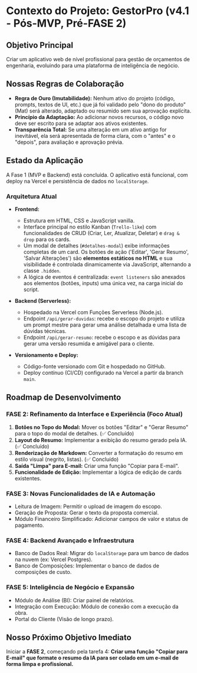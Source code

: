 # Contexto do Projeto: GestorPro (v4.1 - Pós-MVP, Pré-FASE 2)

## Objetivo Principal
Criar um aplicativo web de nível profissional para gestão de orçamentos de engenharia, evoluindo para uma plataforma de inteligência de negócio.

## Nossas Regras de Colaboração

*   **Regra de Ouro (Imutabilidade):** Nenhum ativo do projeto (código, prompts, textos de UI, etc.) que já foi validado pelo "dono do produto" (Mat) será alterado, adaptado ou resumido sem sua aprovação explícita.
*   **Princípio da Adaptação:** Ao adicionar novos recursos, o código novo deve ser escrito para se adaptar aos ativos existentes.
*   **Transparência Total:** Se uma alteração em um ativo antigo for inevitável, ela será apresentada de forma clara, com o "antes" e o "depois", para avaliação e aprovação prévia.

## Estado da Aplicação
A Fase 1 (MVP e Backend) está concluída. O aplicativo está funcional, com deploy na Vercel e persistência de dados no `localStorage`.

### Arquitetura Atual

*   **Frontend:**
    *   Estrutura em HTML, CSS e JavaScript vanilla.
    *   Interface principal no estilo Kanban (`Trello-like`) com funcionalidades de CRUD (Criar, Ler, Atualizar, Deletar) e `drag & drop` para os cards.
    *   Um modal de detalhes (`#detalhes-modal`) exibe informações completas de um card. Os botões de ação ('Editar', 'Gerar Resumo', 'Salvar Alterações') são **elementos estáticos no HTML** e sua visibilidade é controlada dinamicamente via JavaScript, alternando a classe `.hidden`.
    *   A lógica de eventos é centralizada: `event listeners` são anexados aos elementos (botões, inputs) uma única vez, na carga inicial do script.

*   **Backend (Serverless):**
    *   Hospedado na Vercel com Funções Serverless (Node.js).
    *   Endpoint `/api/gerar-duvidas`: recebe o escopo do projeto e utiliza um prompt mestre para gerar uma análise detalhada e uma lista de dúvidas técnicas.
    *   Endpoint `/api/gerar-resumo`: recebe o escopo e as dúvidas para gerar uma versão resumida e amigável para o cliente.

*   **Versionamento e Deploy:**
    *   Código-fonte versionado com Git e hospedado no GitHub.
    *   Deploy contínuo (CI/CD) configurado na Vercel a partir da branch `main`.

## Roadmap de Desenvolvimento

### FASE 2: Refinamento da Interface e Experiência (Foco Atual)
1.  **Botões no Topo do Modal:** Mover os botões "Editar" e "Gerar Resumo" para o topo do modal de detalhes. (✅ Concluído)
2.  **Layout do Resumo:** Implementar a exibição do resumo gerado pela IA. (✅ Concluído)
3.  **Renderização de Markdown:** Converter a formatação do resumo em estilo visual (negrito, listas). (✅ Concluído)
4.  **Saída "Limpa" para E-mail:** Criar uma função "Copiar para E-mail".
5.  **Funcionalidade de Edição:** Implementar a lógica de edição de cards existentes.

### FASE 3: Novas Funcionalidades de IA e Automação
*   Leitura de Imagem: Permitir o upload de imagem do escopo.
*   Geração de Proposta: Gerar o texto da proposta comercial.
*   Módulo Financeiro Simplificado: Adicionar campos de valor e status de pagamento.

### FASE 4: Backend Avançado e Infraestrutura
*   Banco de Dados Real: Migrar do `localStorage` para um banco de dados na nuvem (ex: Vercel Postgres).
*   Banco de Composições: Implementar o banco de dados de composições de custo.

### FASE 5: Inteligência de Negócio e Expansão
*   Módulo de Análise (BI): Criar painel de relatórios.
*   Integração com Execução: Módulo de conexão com a execução da obra.
*   Portal do Cliente (Visão de longo prazo).

## Nosso Próximo Objetivo Imediato
Iniciar a **FASE 2**, começando pela tarefa 4: **Criar uma função "Copiar para E-mail" que formate o resumo da IA para ser colado em um e-mail de forma limpa e profissional.**